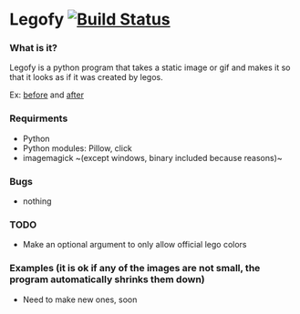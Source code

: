 # Legofy [![Build Status](https://travis-ci.org/JuanPotato/Legofy.svg?branch=master)](https://travis-ci.org/JuanPotato/Legofy)

### What is it?
Legofy is a python program that takes a static image or gif and makes it so that it looks as if it was created by legos.

Ex: [before](https://github.com/JuanPotato/Legofy/blob/master/tests/image.jpg?raw=true) and [after](https://github.com/JuanPotato/Legofy/blob/master/tests/lego_image.png?raw=true)

### Requirments
* Python
* Python modules: Pillow, click
* imagemagick ~(except windows, binary included because reasons)~

### Bugs
* nothing

### TODO
* Make an optional argument to only allow official lego colors

### Examples (it is ok if any of the images are not small, the program automatically shrinks them down)
* Need to make new ones, soon
